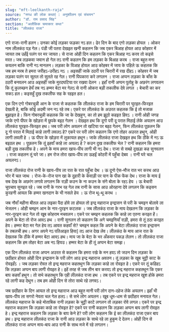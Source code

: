 ```yaml
---
slug: "mft-leelkanth-raja"
source: "मगध की लोक कथाएं : अनुशाीलन एवं संचयन"
author: "डॉ. राम प्रसाद सिंह"
section: "अलौकिक चमत्‍कार कथा"
title: "लीलकंठ राजा"
---
```

एगो राजा-रानी हलन। उनका कोई लड़का फड़का नऽ हल। ढेर दिन के बाद एगो लड़का होयल । ओकर नाम लीलकंठ पड़ गेल। पंडी जी पतरा देखइत खनी कहलन कि जब एकर बिआह होयत आउ कोहवर में जायत तब उहँई पलंग पर मर जायत। से राजा ओही दिन कहलन कि एकर बिआह नऽ करव तो कइसे मरत। जब लड़कवा जवान हो गेल तऽ रानी कहलन कि हम लड़का के बिआह करब । राजा बहुत मना कयलन बाकि रानी नऽ मानलन। लड़का के विआह होयल आउ कोहबर में जाय के पहिले ऊ कहलक कि जब हम मरब ते हमरा जरीहऽ-उरीहऽ नऽ । अइसहीं जाके ठठरी पर चिरारी में रख दीहऽ। कोहवर में जब लड़का पलंग पर सूतल तो सुतले रह गेल। रानी पिपकारा करे लगलन । राजा अप्पन लड़का के बाँस के ठठरी बनवलन आउ अइसहीं जाके मुरदघटिया पर रखवा देलन । इहाँ रानी अप्पन पुतोहू के अछरंग लगवलन कि तूं कुलच्छन हेयँ तब नऽ हम्मर बेटा मर गेलऽ से रानी ओकरा बड़ी तकलीफ देवे लगल । बेचारी का कर सकऽ हल। कइसहूँ दुख तकलीफ सह के रहइत हल। 

एक दिन एगो गोबरचुन्नी आन के राजा से कहलक कि लीलकंठ राजा के हम चिरारी पर घुरइत-फिरइत देखली हे, बाकि कोई अदमी जन नऽ रहे तब। एकरे पर लीलकंठ के अउरत कहलक कि ई तो मजाक बुझाइत हे। फिन गोबरचुन्नी कहलक कि जा के देखहुन, का तो हम झूठो कहइत हिवऽ । रानी ओही जगह जाके एगो पीपर के खोड़रा में छुपके बइठ गेलन । देखइत हथ कि दूगो परी दू परात मिठाई लेके अयलन आउ लीलकंठ घुरइत-फिरइत हथ। जब परी लोग अयलन तो खटिया पर बइठ गेलन, फिन लीलकंठ पूछलन कि दू गो परात में मिठाई काहे लागी लवलऽ हे? एकरे पर परी लोग कहलन कि एगो तोहर अउरत हथुन, ओही लागी लवली हे । ऊ पीपर के खोड़रा में लुकायल हथुन। जाके लीलकंठ राजा देखइत हथ कि ठीके में नऽ ऊ बइठल हथ । पूछलन कि तूं इहवाँ काहे ला अयलऽ हे ? कउन दुख तकलीफ भेल ? रानी कहलन कि हमरा बड़ी दुख तकलीफ हे। अपने के माय हमरा खाय-पीय लागी भी नऽ देथ। राजा से सबहे दुखड़ा कह सुनवलन । राजा कहलन तूं घरे जा। हम रोज तोरा खाय-पीय ला ऊहईं कोठरी में पहुँचा देबव । रानी घरे चल अयलनऽ। 

राजा लीलकंठ रोज रानी के खाय-पीय ला रात के रात पहुँचा देथ । ऊ दूनो ऐस-मौज रात भर करथ आउ भोर में चल जाथ । रोज-के-रोज पान खा के दुहारी के केवाड़ी पर पान के पीक फेंक देथ। राजा के माय ई सब देख के अछरंग लगावे लगलन कि राड़ी कउन के ना कउन के संगे बोला के रहऽ हेय । ऊ बेचारी चुपचाप सुनइत रहे। जब रानी के गरभ रह गेल तब रानी के सास आउ ओरहाना देवे लगलन कि कइसन कुरहनी आयल कि हम्मर खनदान के भी नसले हेय । ऊ रोज थू-थू करथ । 

जब नौवाँ महीना बीतल आउ लइका पैदा होवे ला होयल तो इन्द्र महाराज इन्द्रासन से परी के चमइन बोलावे ला भेजलन। ओही चमइन आन के नार-पुरइन कटलक । जब लीलकंठ राजा के माय देखलन कि लड़का के नार-पुरइन कट गेल तो खूब कोहराम मचवलन। एकरे पर चमइन कहलक कि काहे ला एतना करइत हें। अपने के बेटा तो रोज आवऽ हथ । रानी सुनलन तो कहलन कि अगे चमइनियाँ राड़ी, हमरा से तूं ठठा करइत हेय। हम्मर बेटा मर गेल हेय तऽ आवत कहवाँ से? चमइन कहल कि अपने के बेटा लीलकंठ राजा इन्द्रासन के तबलची हथ। अगर अपने नऽ पतिआइत हिया] तऽ आज देख लेव। लीलकंठ के माय आज रात के देखलक कि ठीके में हम्मर बेटा आवऽ हथ। माय जा के बेटा के भर अँकवार पकड़ लेलन। तो लीलकंठ राजा कहलन कि हम तोहर बेटा अब नऽ हियउ। हम्मर बेटा के ही तूं अप्पन बेटा समझ। 

एक दिन लीलकंठ राजा अप्पन अउरत से कहलन कि हमरा रखे के मन हवऽ तो जउन दिन लड़का के छठीहार होयत ओही दिन इन्द्रासन के परी लोग आउ इन्द्र महाराज अवतन। तूं लड़का के खूब चुट्टी काट के रोवइहँऽ । जब लड़का रोवत तो इन्द्र महराज कहतथुन कि लड़का काहे ला रोवइत हे। एकरे पर तूं कहिहऽ कि लड़का अप्पन बाप लागी रोवइत हे। इहें तरह से जब तीन बार करवऽ तो इन्द्र महराज कहतथुन कि एकर बाप कहवाँ हथुन। तो सभे कहतथुन कि एही लीलकंठ राजा हथ । तब एकरे पर इन्द्र महराज खुश होके हमरा रहे लागी कह देथुन। तब हम ओही दिन से तोरा साथे रहे लगवऽ। 

जब छठीहार के दिन आयल तो इन्द्र महाराज आउ बहुत मानी परी लोग दान-दहेज लेके अयलन। इहाँ भी खाय-पीय ला सगरो नेवता चल गेल हलऽ। से सभे लोग अयलन। खूब धूम-धाम से छठीहार मनावल गेल। लीलकंठ महाराज के कहे मोताबिक रानी लड़का के चुट्टी काटे लगलन तो लड़का रोवे लगल। एकरे पर इन्द्र महराज कहलन कि लड़का काहे ला रोवइत हे? एकरे पर रानी कहलन कि लड़का अप्पन बाप लागी रोवइत हे। इन्द्र महराज कहलन कि लड़का के बाप केने हे? परी लोग कहलन कि ई का लीलकंठ राजा एकर बाप हथ। इन्द्र महाराज लीलकंठ राजा के रानी आउ लड़का के साथे रहे ला हुकुम दे देलन। ओही दिन से लीलकंठ राजा अप्पन माय-बाप आउ रानी के साथ मजे में रहे लगलन।